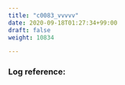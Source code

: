 ```yaml
---
title: "c0083_vvvvv"
date: 2020-09-18T01:27:34+99:00
draft: false
weight: 10834

---
```


### Log reference: <no value>

```
